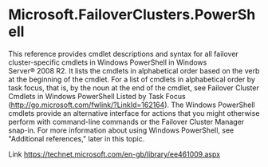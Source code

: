 # Microsoft.FailoverClusters.PowerShell
This reference provides cmdlet descriptions and syntax for all failover cluster-specific cmdlets in Windows PowerShell in Windows Server® 2008 R2. It lists the cmdlets in alphabetical order based on the verb at the beginning of the cmdlet. For a list of cmdlets in alphabetical order by task focus, that is, by the noun at the end of the cmdlet, see Failover Cluster Cmdlets in Windows PowerShell Listed by Task Focus (http://go.microsoft.com/fwlink/?LinkId=162164).
The Windows PowerShell cmdlets provide an alternative interface for actions that you might otherwise perform with command-line commands or the Failover Cluster Manager snap-in. For more information about using Windows PowerShell, see "Additional references," later in this topic.


Link https://technet.microsoft.com/en-gb/library/ee461009.aspx
